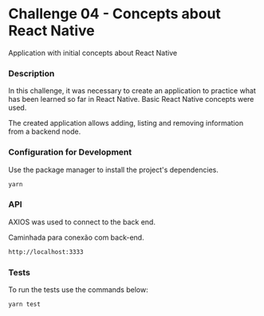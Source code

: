 # Challenge 04 - Concepts about React Native

Application with initial concepts about React Native

### Description

In this challenge, it was necessary to create an application to practice what has been learned so far in React Native. Basic React Native concepts were used.

The created application allows adding, listing and removing information from a backend node.

 ### Configuration for Development

Use the package manager to install the project's dependencies.
```sh
yarn
```
### API

AXIOS was used to connect to the back end.

Caminhada para conexão com back-end.
```sh
http://localhost:3333
```

### Tests

To run the tests use the commands below:
```sh
yarn test
```

